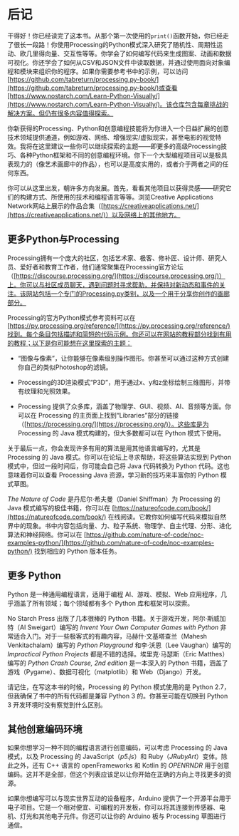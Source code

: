 # 后记

干得好！你已经读完了这本书。从那个第一次使用的`print()`函数开始，你已经走了很长一段路！你使用Processing的Python模式深入研究了随机性、周期性运动、欧几里得向量、交互性等等。你学会了如何编写代码来生成图案、动画和数据可视化。你还学会了如何从CSV和JSON文件中读取数据，并通过使用面向对象编程和模块来组织你的程序。如果你需要参考书中的示例，可以访问[https://github.com/tabreturn/processing.py-book/](https://github.com/tabreturn/processing.py-book/)或查看[https://www.nostarch.com/Learn-Python-Visually/](https://www.nostarch.com/Learn-Python-Visually/)。该仓库包含每章挑战的解决方案。但仍有很多内容值得探索。

你新获得的Processing、Python和创意编程技能将为你进入一个日益扩展的创意技术领域提供通道，例如游戏、网络、增强现实/虚拟现实，甚至电影的视觉特效。我将在这里建议一些你可以继续探索的主题——即更多的高级Processing技巧、各种Python框架和不同的创意编程环境。你下一个大型编程项目可以是极具表现力的（像艺术画廊中的作品），也可以是高度实用的，或者介于两者之间的任何东西。

你可以从这里出发，朝许多方向发展。首先，看看其他项目以获得灵感——研究它们的构建方式、所使用的技术和编程语言等等。浏览Creative Applications Network网站上展示的作品合集（[https://creativeapplications.net/](https://creativeapplications.net/)）以及网络上的其他地方。

## 更多Python与Processing

Processing拥有一个庞大的社区，包括艺术家、极客、修补匠、设计师、研究人员、爱好者和教育工作者，他们通常聚集在Processing官方论坛（[https://discourse.processing.org/](https://discourse.processing.org/)）上。你可以与社区成员聊天，遇到问题时寻求帮助，并保持对新动态和事件的关注。该网站包括一个专门的Processing.py类别，以及一个用于分享你创作的画廊部分。

Processing的官方Python模式参考资料可以在[https://py.processing.org/reference/](https://py.processing.org/reference/)找到。每个条目包括描述和简短的代码示例。你还可以在网站的教程部分找到有用的教程；以下是你可能想在这里探索的主题：

+   “图像与像素”，让你能够在像素级别操作图形。你甚至可以通过这种方式创建你自己的类似Photoshop的滤镜。

+   Processing的3D渲染模式“P3D”，用于通过x、y和z坐标绘制三维图形，并带有纹理和光照效果。

+   Processing 提供了众多库，涵盖了物理学、GUI、视频、AI、音频等方面。你可以在 Processing 的主页面上找到“Libraries”部分的链接（[https://processing.org/](https://processing.org/)）。这些库是为 Processing 的 Java 模式构建的，但大多数都可以在 Python 模式下使用。

关于最后一点，你会发现许多有用的算法是用其他语言编写的，尤其是 Processing 的 Java 模式。你可以在论坛上寻求帮助，将这些算法实现到 Python 模式中，但过一段时间后，你可能会自己将 Java 代码转换为 Python 代码。这也意味着你可以查看 Processing Java 资源，学习新的技巧来丰富你的 Python 模式草图。

*The Nature of Code* 是丹尼尔·希夫曼（Daniel Shiffman）为 Processing 的 Java 模式编写的极佳书籍，你可以在 [https://natureofcode.com/book/](https://natureofcode.com/book/) 在线阅读。它教你如何编写代码来模拟自然界中的现象。书中内容包括向量、力、粒子系统、物理学、自主代理、分形、进化算法和神经网络。你可以在 [https://github.com/nature-of-code/noc-examples-python/](https://github.com/nature-of-code/noc-examples-python/) 找到相应的 Python 版本任务。

## 更多 Python

Python 是一种通用编程语言，适用于编程 AI、游戏、模拟、Web 应用程序，几乎涵盖了所有领域；每个领域都有多个 Python 库和框架可以探索。

No Starch Press 出版了几本很棒的 Python 书籍。关于游戏开发，阿尔·斯威加特（Al Sweigart）编写的 *Invent Your Own Computer Games with Python* 非常适合入门。对于一些极客式的有趣内容，马赫什·文基塔查兰（Mahesh Venkitachalam）编写的 *Python Playground* 和李·沃恩（Lee Vaughan）编写的 *Impractical Python Projects* 都是不错的选择。埃里克·马瑟斯（Eric Matthes）编写的 *Python Crash Course, 2nd edition* 是一本深入的 Python 书籍，涵盖了游戏（Pygame）、数据可视化（matplotlib）和 Web（Django）开发。

请记住，在写这本书的时候，Processing 的 Python 模式使用的是 Python 2.7，但我确保了书中的所有代码都是兼容 Python 3 的。你甚至可能在切换到 Python 3 开发环境时没有察觉到什么区别。

## 其他创意编码环境

如果你想学习一种不同的编程语言进行创意编码，可以考虑 Processing 的 Java 模式，以及 Processing 的 JavaScript（*p5.js*）和 Ruby（*JRubyArt*）变体。除此之外，还有 C++ 语言的 openFrameworks 和 Kotlin 的 *OPENRNDR* 用于创意编码。这并不是全部，但这个列表应该足以让你开始在正确的方向上寻找更多的资源。

如果你想编写可以与现实世界互动的设备程序，Arduino 提供了一个开源平台用于电子项目。它是一个相对便宜、可编程的开发板，你可以将其连接到传感器、电机、灯光和其他电子元件。你还可以让你的 Arduino 板与 Processing 草图进行通信。
